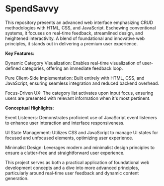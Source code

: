 # SpendSavvy
 This repository presents an advanced web interface emphasizing CRUD methodologies with HTML, CSS, and JavaScript. Eschewing conventional systems, it focuses on real-time feedback, streamlined design, and heightened interactivity. A blend of foundational and innovative web principles, it stands out in delivering a premium user experience.

**Key Features:**

Dynamic Category Visualization: Enables real-time visualization of user-defined categories, offering an immediate feedback loop.

Pure Client-Side Implementation: Built entirely with HTML, CSS, and JavaScript, ensuring seamless integration and reduced backend overhead.

Focus-Driven UX: The category list activates upon input focus, ensuring users are presented with relevant information when it's most pertinent.

**Conceptual Highlights:**

Event Listeners: Demonstrates proficient use of JavaScript event listeners to enhance user interaction and interface responsiveness.

UI State Management: Utilizes CSS and JavaScript to manage UI states for focused and unfocused elements, optimizing user experience.

Minimalist Design: Leverages modern and minimalist design principles to ensure a clutter-free and straightforward user experience.

This project serves as both a practical application of foundational web development concepts and a dive into more advanced principles, particularly around real-time user feedback and dynamic content generation.
